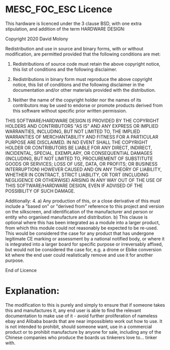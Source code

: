 # MESC_FOC_ESC Licence

This hardware is licenced under the 3 clause BSD, with one extra stipulation, and addition of the term HARDWARE DESIGN:

Copyright 2020 David Molony

Redistribution and use in source and binary forms, with or without modification, are permitted provided that the following conditions are met:

1. Redistributions of source code must retain the above copyright notice, this list of conditions and the following disclaimer.

2. Redistributions in binary form must reproduce the above copyright notice, this list of conditions and the following disclaimer in the documentation and/or other materials provided with the distribution.

3. Neither the name of the copyright holder nor the names of its contributors may be used to endorse or promote products derived from this software without specific prior written permission.

THIS SOFTWARE/HARDWARE DESIGN IS PROVIDED BY THE COPYRIGHT HOLDERS AND CONTRIBUTORS "AS IS" AND ANY EXPRESS OR IMPLIED WARRANTIES, INCLUDING, BUT NOT LIMITED TO, THE IMPLIED WARRANTIES OF MERCHANTABILITY AND FITNESS FOR A PARTICULAR PURPOSE ARE DISCLAIMED. IN NO EVENT SHALL THE COPYRIGHT HOLDER OR CONTRIBUTORS BE LIABLE FOR ANY DIRECT, INDIRECT, INCIDENTAL, SPECIAL, EXEMPLARY, OR CONSEQUENTIAL DAMAGES (INCLUDING, BUT NOT LIMITED TO, PROCUREMENT OF SUBSTITUTE GOODS OR SERVICES; LOSS OF USE, DATA, OR PROFITS; OR BUSINESS INTERRUPTION) HOWEVER CAUSED AND ON ANY THEORY OF LIABILITY, WHETHER IN CONTRACT, STRICT LIABILITY, OR TORT (INCLUDING NEGLIGENCE OR OTHERWISE) ARISING IN ANY WAY OUT OF THE USE OF THIS SOFTWARE/HARDWARE DESIGN, EVEN IF ADVISED OF THE POSSIBILITY OF SUCH DAMAGE.

Additionally:
4. 
a) Any production of this, or a close derivative of this must include a "based on" or "derived from" reference to this project and version on the silkscreen, and identification of the manufacturer and person or entity who organised manufacture and distribution.
b) This clause is optional where this has been integrated as a module into a larger product, from which this module could not reasonably be expected to be re-used. This would be considered the case for any product that has undergone legitimate CE marking or assessment by a national notified body, or where it is integrated into a larger board for specific purpose or irreversably affixed, but would not be considered the case for, e.g. a drone or Ebike conversion kit where the end user could realistically remove and use it for another purpose.


End of Licence

# Explanation:

The modification to this is purely and simply to ensure that if someone takes this and manufactures it, any end user is able to find the relevant documentation to make use of it - avoid further proliferation of nameless ebay and Alibaba boards that are near impossibleto work out how to use.
It is not intended to prohibit, should someone want, use in a commercial product or to prohibit manufacture by anyone for sale, including any of the Chinese companies who produce the boards us tinkerers love to... tinker with.
